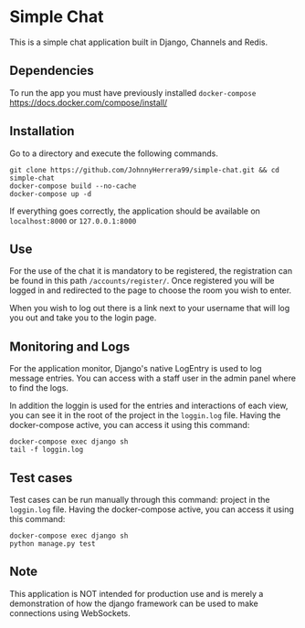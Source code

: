 # Simple Chat
This is a simple chat application built in Django, Channels and Redis.

## Dependencies
To run the app you must have previously installed `docker-compose` https://docs.docker.com/compose/install/

## Installation
Go to a directory and execute the following commands.

```
git clone https://github.com/JohnnyHerrera99/simple-chat.git && cd simple-chat
docker-compose build --no-cache
docker-compose up -d
```
If everything goes correctly, the application should be available on `localhost:8000` or `127.0.0.1:8000`

## Use
For the use of the chat it is mandatory to be registered, the registration can be found in this path `/accounts/register/`. Once registered you will be logged in and redirected to the page to choose the room you wish to enter.

When you wish to log out there is a link next to your username that will log you out and take you to the login page.

## Monitoring and Logs
For the application monitor, Django's native LogEntry is used to log message entries. You can access with a staff user in the admin panel where to find the logs.

In addition the loggin is used for the entries and interactions of each view, you can see it in the root of the project in the `loggin.log` file. Having the docker-compose active, you can access it using this command:
```
docker-compose exec django sh
tail -f loggin.log
```

## Test cases
Test cases can be run manually through this command:
project in the `loggin.log` file. Having the docker-compose active, you can access it using this command:
```
docker-compose exec django sh
python manage.py test
```

## Note
This application is NOT intended for production use and is merely a demonstration of how the django framework can be used to make connections using WebSockets.
